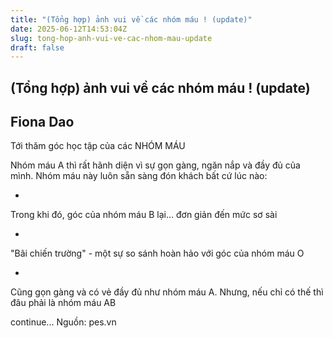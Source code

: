 ```yaml
---
title: "(Tổng hợp) ảnh vui về các nhóm máu ! (update)"
date: 2025-06-12T14:53:04Z
slug: tong-hop-anh-vui-ve-cac-nhom-mau-update
draft: false
---
```


## (Tổng hợp) ảnh vui về các nhóm máu ! (update)

## Fiona Dao

Tới thăm góc học tập của các NHÓM MÁU 

Nhóm máu A thì rất hãnh diện vì sự gọn gàng, ngăn nắp và đầy đủ của mình. Nhóm máu này luôn sẵn sàng đón khách bất cứ lúc nào:
 


*
Trong khi đó, góc của nhóm máu B lại... đơn giản đến mức sơ sài


*
"Bãi chiến trường" - một sự so sánh hoàn hảo với góc của nhóm máu O

*
Cũng gọn gàng và có vẻ đầy đủ như nhóm máu A. Nhưng, nếu chỉ có thế thì đâu phải là nhóm máu AB




continue...
Nguồn: pes.vn